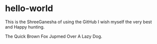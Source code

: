 # hello-world

This is the ShreeGanesha of using the GitHub
I wish myself the very best and Happy hunting.

The Quick Brown Fox Jupmed Over A Lazy Dog.
